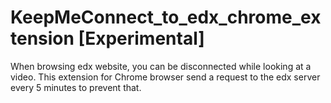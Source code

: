 KeepMeConnect_to_edx_chrome_extension [Experimental]
=====================================

When browsing edx website, you can be disconnected while looking at a video.
This extension for Chrome browser send a request to the edx server every 5 minutes to prevent that.
